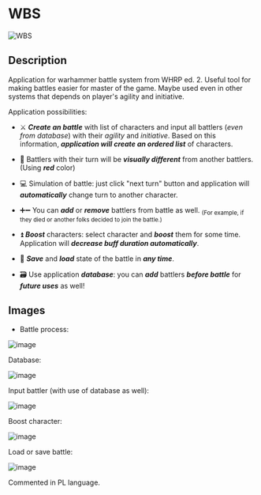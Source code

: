 # WBS

![WBS](https://github.com/jurikimurik/WBS/assets/116065982/885d02ba-d1a5-4354-aff0-33eaad223240)


## Description

Application for warhammer battle system from WHRP ed. 2. Useful tool for making battles easier for master of the game.
Maybe used even in other systems that depends on player's agility and initiative.

Application possibilities:
  - ⚔️ ***Create an battle*** with list of characters and input all battlers (_even from database_) with their _agility_ and _initiative_. Based on this information, ***application will create an ordered list*** of characters.
    
  - 🔻 Battlers with their turn will be ***visually different*** from another battlers. (Using ***red*** color)
    
  - 💻 Simulation of battle: just click "next turn" button and application will ***automatically*** change turn to another character.
    
  - ➕➖ You can ***add*** or ***remove*** battlers from battle as well. <sub> (For example, if they died or another folks decided to join the battle.) </sub>
    
  - ⏫ ***Boost*** characters: select character and ***boost*** them for some time. Application will ***decrease buff duration automatically***.
    
  - 💽 ***Save*** and ***load*** state of the battle in ***any time***.
    
  - 🗃️ Use application ***database***: you can ***add*** battlers ***before battle*** for ***future uses*** as well!


## Images
- Battle process:

![image](https://github.com/jurikimurik/WBS/assets/116065982/e9d85512-e3d2-4313-8e68-062858cf25c2)

Database:

![image](https://github.com/jurikimurik/WBS/assets/116065982/ec3adddb-433b-439d-86a0-eeb796be81b8)

Input battler (with use of database as well):

![image](https://github.com/jurikimurik/WBS/assets/116065982/ec27381f-520a-4cf2-9590-41f6f8fc2d1d)

Boost character:

![image](https://github.com/jurikimurik/WBS/assets/116065982/e5bfd1f2-6662-46c5-af73-c939ee6f78df)

Load or save battle:

![image](https://github.com/jurikimurik/WBS/assets/116065982/00dd3a2e-be0e-4aa3-aad9-949b6b2cb64a)


Commented in PL language.
